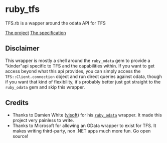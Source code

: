 # ruby_tfs
TFS.rb is a wapper around the odata API for TFS

[The project](http://www.microsoft.com/en-us/download/details.aspx?id=36230)
[The specification](https://tfsodata.visualstudio.com/)

## Disclaimer
This wrapper is mostly a shell around the `ruby_odata` gem to provide a "kinder"api specific to TFS and the capabilities within. If you want to get access beyond what this api provides, you can simply access the `TFS::Client.connection` object and run direct queries against odata, though if you want that kind of flexibility, it's probably better just got straight to the `ruby_odata` gem and skip this wrapper.

## Credits
- Thanks to Damien White ([visoft](https://github.com/visoft)) for his [`ruby_odata`](https://github.com/visoft/ruby_odata) wrapper. It made this project very painless to write.
- Thanks to Microsoft for allowing an OData wrapper to exist for TFS. It makes writing third-party, non .NET apps much more fun. Go open source!